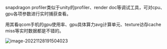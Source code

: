snapdragon profiler类似于unity的profiler、render doc等调试工具，可对cpu、gpu各项参数进行实时捕获查看。

用其看qcom手机的gpu使用率、gpu具体算力avg计算单元、texture访存cache miss等实时数据都是不错的。

![image-20221128191504023](https://hanbabang-1311741789.cos.ap-chengdu.myqcloud.com/Pics/image-20221128191504023.png)